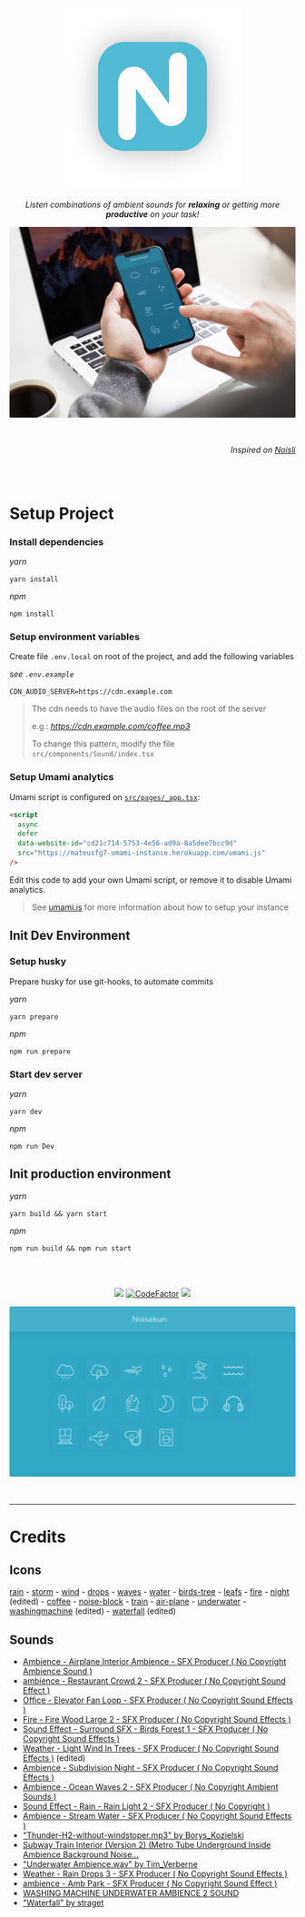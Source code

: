 <div align="center">

# ![Noisekun :headphones:](.github/assets/docs/favicon.png)

_Listen combinations of ambient sounds for **relaxing** or getting more **productive** on your task!_

![](.github/assets/docs/mocks/iphone-man-office-edited.png)

</div>

<br/>

<div align="right">

_Inspired on [Noisli](https://www.noisli.com/)_

</div>

<br/>
<br/>

# Setup Project

### Install dependencies

_yarn_
```
yarn install
```
_npm_
```
npm install
```

### Setup environment variables
Create file `.env.local` on root of the project, and add the following variables

_see `.env.example`_
```
CDN_AUDIO_SERVER=https://cdn.example.com
```
> The cdn needs to have the audio files on the root of the server
> 
> e.g.: _https://cdn.example.com/coffee.mp3_
>
> To change this pattern, modify the file `src/components/Sound/index.tsx`

### Setup Umami analytics

Umami script is configured on [`src/pages/_app.tsx`](src/pages/_app.tsx):
```html
<script
  async
  defer
  data-website-id="cd21c714-5753-4e56-ad9a-8a5dee7bcc9d"
  src="https://mateusfg7-umami-instance.herokuapp.com/umami.js"
/>
```

Edit this code to add your own Umami script, or remove it to disable Umami analytics.

> See [umami.is](https://umami.is/) for more information about how to setup your instance

## Init Dev Environment

### Setup husky

Prepare husky for use git-hooks, to automate commits

_yarn_
```
yarn prepare
```
_npm_
```
npm run prepare
```


### Start dev server

_yarn_
```
yarn dev
```

_npm_
```
npm run Dev
```

## Init production environment

_yarn_
```
yarn build && yarn start
```

_npm_
```
npm run build && npm run start
```





<br/>
<br/>

<div align="center">

![](https://img.shields.io/website?style=flat-square&url=https%3A%2F%2Fnoisekun.vercel.app) [![CodeFactor](https://img.shields.io/codefactor/grade/github/mateusfg7/Noisekun?style=flat-square)](https://www.codefactor.io/repository/github/mateusfg7/noisekun) ![](https://img.shields.io/github/last-commit/mateusfg7/noisekun?style=flat-square)

![](.github/assets/docs/mocks/window.png)

</div>

<br/>

---

# Credits

## Icons
[rain](https://freeicons.io/weather-icons/icon-cloud-rain-icon-6709) - [storm](https://freeicons.io/weather-icons/icon-cloud-lightning-icon-6715) - [wind](https://freeicons.io/weather-icons/icon-wind-icon-6748) - [drops](https://freeicons.io/weather-icons/icon-raindrops-icon-6741) - [waves](https://freeicons.io/test/travel-beach-swimming-icon-1279) - [water](https://freeicons.io/hotel-and-spa/sea-icon-786) - [birds-tree](https://freeicons.io/travel-and-holiday/travel-trees-icon-1302) - [leafs](https://freeicons.io/beauty-and-salon/leaf-icon-1202) - [fire](https://freeicons.io/travel-and-holiday/travel-fire-icon-1289) - [night](https://freeicons.io/weather-icons-2/weather-moon-icon-13639#) (edited) - [coffee](https://freeicons.io/cafe-and-coffee-shop-icons/cafe-cup-icon-2984) - [noise-block](https://freeicons.io/computer-devices/headset-headphone-earphone-icon-133586) - [train](https://freeicons.io/travel-and-holiday/travel-tarin-icon-1301) - [air-plane](https://freeicons.io/travel-and-holiday/travel-plane-flight-icon-1296) - [underwater](https://freeicons.io/sports-icons-2/icon-diving-goggles-icon-6578) - [washingmachine](https://freeicons.io/cleaning/cleaning-washing-machine-washingmachine-icon-42075#) (edited) - [waterfall](https://www.svgrepo.com/svg/215029/waterfall) (edited)

## Sounds
- [Ambience - Airplane Interior Ambience - SFX Producer ( No Copyright Ambience Sound )](https://www.youtube.com/watch?v=yJrNMM7xvug)
- [ambience - Restaurant Crowd 2 - SFX Producer ( No Copyright Sound Effect )](https://www.youtube.com/watch?v=2ewwVYoMU5I)
- [Office - Elevator Fan Loop - SFX Producer ( No Copyright Sound Effects )](https://www.youtube.com/watch?v=Yy8Fujlzn0o)
- [Fire - Fire Wood Large 2 - SFX Producer ( No Copyright Sound Effects )](https://www.youtube.com/watch?v=aJ21cKAR7-M)
- [Sound Effect - Surround SFX - Birds Forest 1 - SFX Producer ( No Copyright Sound Effects )](https://www.youtube.com/watch?v=J6OGbkl4Vrs)
- [Weather - Light Wind In Trees - SFX Producer ( No Copyright Sound Effects )](https://www.youtube.com/watch?v=Kz0x59DlJks) (edited)
- [Ambience - Subdivision Night - SFX Producer ( No Copyright Sound Effects )](https://www.youtube.com/watch?v=nd1qc_bhMOs)
- [Ambience - Ocean Waves 2 - SFX Producer ( No Copyright Ambient Sounds )](https://www.youtube.com/watch?v=SL9NdTMsIUk)
- [Sound Effect - Rain - Rain Light 2 - SFX Producer ( No Copyright )](https://www.youtube.com/watch?v=3oMcTXhXOpc)
- [Ambience - Stream Water - SFX Producer ( No Copyright Sound Effects )](https://www.youtube.com/watch?v=cN5sGvQ_m_c)
- ["Thunder-H2-without-windstoper.mp3" by Borys_Kozielski](https://freesound.org/people/Borys_Kozielski/sounds/316831/)
- [Subway Train Interior (Version 2) (Metro Tube Underground Inside Ambience Background Noise...](https://www.youtube.com/watch?v=3oxBCtkev9g)
- ["Underwater Ambience.wav" by Tim_Verberne](https://freesound.org/people/Tim_Verberne/sounds/482167/)
- [Weather - Rain Drops 3 - SFX Producer ( No Copyright Sound Effects )](https://www.youtube.com/watch?v=yLhG21A_9QE)
- [ambience - Amb Park - SFX Producer ( No Copyright Sound Effect )](https://www.youtube.com/watch?v=yN_5eOQvA3s)
- [WASHING MACHINE UNDERWATER AMBIENCE 2 SOUND](https://quicksounds.com/sound/12411/washing-machine-underwater-ambience-2)
- ["Waterfall" by straget](https://freesound.org/people/straget/sounds/489073/)
